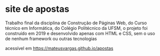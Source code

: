 # site de apostas

Trabalho final da disciplina de Construção de Páginas Web,
do Curso técnico em Informática, do Colégio Politécnico da UFSM,
o projeto foi construído em 2019 e desenvolvido apenas com HTML e CSS,
sem o uso de nenhum framework ou outras tecnologias

acessível em https://mateusvargas.github.io/apostas
